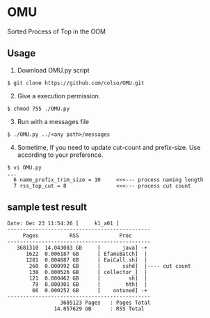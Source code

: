# OMU
Sorted Process of Top in the OOM
## Usage
1. Download OMU.py script 
```
$ git clone https://github.com/colso/OMU.git
```
2. Give a execution permission.
```
$ chmod 755 ./OMU.py
```
3. Run with a messages file 
```
$ ./OMU.py ../<any path>/messages
```
4. Sometime, If you need to update cut-count and prefix-size. Use according to your preference.
```
$ vi OMU.py
...
  6 name_prefix_trim_size = 10     <<<--- process naming length 
  7 rss_top_cut = 8                <<<--- process cut count
```

## sample test result
```
Date: Dec 23 11:54:26 [     k1_a01 ]
----------------------------------------------
     Pages 	        RSS 	        Proc
----------------------------------------------
   3681310 	14.043083 GB 	 [       java] -+
      1622 	0.006187 GB 	 [ EfamsBatch]  |
      1281 	0.004887 GB 	 [ EaiCall.sh]  |
       260 	0.000992 GB 	 [       sshd]  |---- cut count
       138 	0.000526 GB 	 [ collector_]  |
       121 	0.000462 GB 	 [         sh]  |
        79 	0.000301 GB 	 [        hth]  |
        66 	0.000252 GB 	 [    ontuned] -+
----------------------------------------------
                 3685123 Pages	 : Pages Total
               14.057629 GB 	 : RSS Total
```

